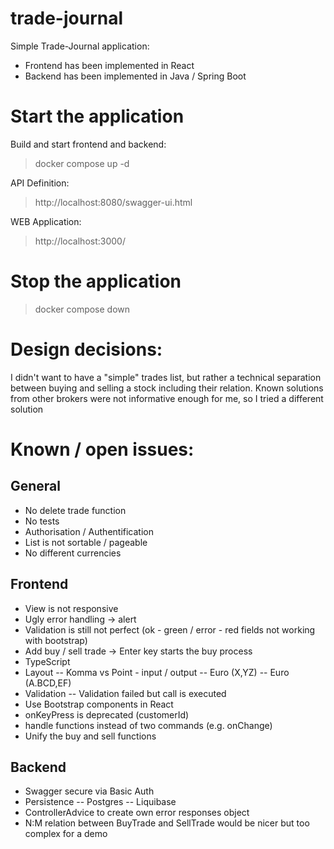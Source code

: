 # trade-journal
Simple Trade-Journal application:
- Frontend has been implemented in React
- Backend has been implemented in  Java / Spring Boot

# Start the application
Build and start frontend and backend:
> docker compose up -d

API Definition:
> http://localhost:8080/swagger-ui.html

WEB Application:
> http://localhost:3000/

# Stop the application
> docker compose down

# Design decisions:
I didn't want to have a "simple" trades list, but rather a technical separation
between buying and selling a stock including their relation.
Known solutions from other brokers were not informative enough for me, so I tried a different solution

# Known / open issues:
## General
- No delete trade function
- No tests
- Authorisation / Authentification
- List is not sortable / pageable
- No different currencies

## Frontend
- View is not responsive
- Ugly error handling -> alert
- Validation is still not perfect (ok - green / error - red fields not working with bootstrap)
- Add buy / sell trade -> Enter key starts the buy process
- TypeScript
- Layout
-- Komma vs Point - input / output
-- Euro (X,YZ)
-- Euro (A.BCD,EF)
- Validation
-- Validation failed but call is executed
- Use Bootstrap components in React
- onKeyPress is deprecated (customerId)
- handle functions instead of two commands (e.g. onChange)
- Unify the buy and sell functions

## Backend
- Swagger secure via Basic Auth
- Persistence
-- Postgres
-- Liquibase
- ControllerAdvice to create own error responses object
- N:M relation between BuyTrade and SellTrade would be nicer but too complex for a demo